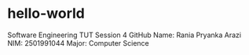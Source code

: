 # hello-world
Software Engineering TUT Session 4 GitHub
Name: Rania Pryanka Arazi
NIM: 2501991044
Major: Computer Science
